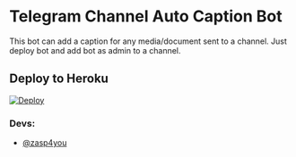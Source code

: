 # Telegram Channel Auto Caption Bot

This bot can add a caption for any media/document sent to a channel. Just deploy bot and add bot as admin to a channel.



## Deploy to Heroku

[![Deploy](https://www.herokucdn.com/deploy/button.svg)](https://heroku.com/deploy?template=https://github.com/zasp4you/AutoCaptionBot)


### Devs: 
- [@zasp4you](https://github.com/zasp4you)
